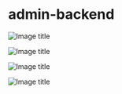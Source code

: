 # admin-backend

<div class="grid" markdown>

![Image title](https://dummyimage.com/600x400/f5f5f5/aaaaaa?text=1)

![Image title](https://dummyimage.com/600x400/f5f5f5/aaaaaa?text=2)

![Image title](https://dummyimage.com/600x400/f5f5f5/aaaaaa?text=3)

![Image title](https://dummyimage.com/600x400/f5f5f5/aaaaaa?text=4)

</div>